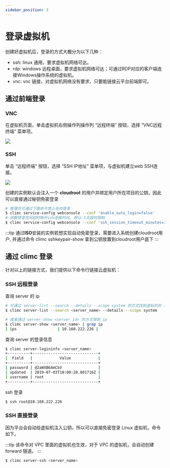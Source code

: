 ```yaml
---
sidebar_position: 3
---
```


# 登录虚拟机

创建好虚拟机后，登录的方式大概分为以下几种：

- ssh: linux 通用，要求虚拟机网络可达。
- rdp: windows 远程桌面，要求虚拟机网络可达；可通过RDP对应的客户端连接Windows操作系统的虚拟机。
- vnc: vnc 链接，对虚拟机网络没有要求，只要能链接云平台前端即可。

## 通过前端登录

### VNC

在虚拟机页面，单击虚拟机右侧操作列操作列 “远程终端” 按钮，选择 “VNC远程终端” 菜单项。

![](./images/webvnc.png)

### SSH

单击 “远程终端” 按钮，选择 “SSH IP地址” 菜单项，与虚拟机建立web SSH连接。


![](./images/webssh.png)

创建的实例默认会注入一个 **cloudroot** 的用户并绑定用户所在项目的公钥，因此可以直接通过秘钥免密登录

```bash
# 管理员可通过下面命令禁止自动登录
$ climc service-config webconsole --conf 'enable_auto_login=false'
# 调整登录空闲超时断开ssh连接时间, 默认-1无超时限制
$ climc service-config webconsole --conf 'ssh_session_timeout_minutes=30'
```

:::tip
通过**ISO**安装的实例若想实现自动免密登录，需要进入系统创建cloudroot用户, 并通过命令 climc sshkeypair-show 拿到公钥放置到cloudroot用户底下
:::


## 通过 climc 登录

针对以上的链接方式，我们提供以下命令行链接云虚拟机：

### SSH 远程登录

查询 server 的 ip

```bash
# 可通过 server-list --search --details --scope system 的方式找到虚拟机的 ip
$ climc server-list --search <server_name> --details --scope system

# 或者通过 server-show <server_id> 的方式得到 ip
$ climc server-show <server_name> | grep ip
| ips                  | 10.168.222.226 |
```

查询 server 的登录信息

```bash
$ climc server-logininfo <server_name>
+----------+-----------------------------+
|  Field   |            Value            |
+----------+-----------------------------+
| password | @2aWXB6AmCbV                |
| updated  | 2019-07-03T10:00:20.801716Z |
| username | root                        |
+----------+-----------------------------+
```

ssh 登录

```bash
$ ssh root@10.168.222.226
```

### SSH 直接登录

因为平台会自动给虚拟机注入公钥，所以可以直接免密登录 Linux 虚拟机，命令如下。

:::tip
该命令对 VPC 里面的虚拟机也生效，对于 VPC 的虚拟机，会自动创建 forward 隧道。
:::

```bash
$ climc server-ssh <server_name>
```
